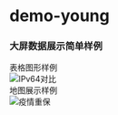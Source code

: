 # demo-young
### 大屏数据展示简单样例
表格图形样例<br>
![IPv64对比](https://note.youdao.com/yws/public/resource/de7d46b4f181b246a93e47b84405d0ce/xmlnote/F8657CC6B7DA4634B31CB7DCD3A31FD0/360) <br>
地图展示样例<br>
![疫情重保](https://note.youdao.com/yws/public/resource/de7d46b4f181b246a93e47b84405d0ce/xmlnote/A39FAF1746964C049B3821A0BC753A02/358)<br>
